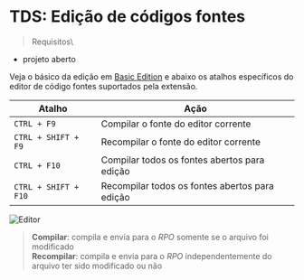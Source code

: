 # TDS: Edição de códigos fontes

> Requisitos\

- projeto aberto

Veja o básico da edição em [Basic Edition](https://code.visualstudio.com/docs/editor/codebasics) e abaixo os atalhos específicos do editor de código fontes suportados pela extensão.

| Atalho               | Ação                                           |
| -------------------- | ---------------------------------------------- |
| `CTRL + F9`          | Compilar o fonte do editor corrente            |
| `CTRL + SHIFT + F9`  | Recompilar o fonte do editor corrente          |
| `CTRL + F10`         | Compilar todos os fontes abertos para edição   |
| `CTRL + SHIFT + F10` | Recompilar todos os fontes abertos para edição |

![Editor](./gifs/Editor.gif)

> **Compilar**: compila e envia para o _RPO_ somente se o arquivo foi modificado\
> **Recompilar**: compila e envia para o _RPO_ independentemente do arquivo ter sido modificado ou não
